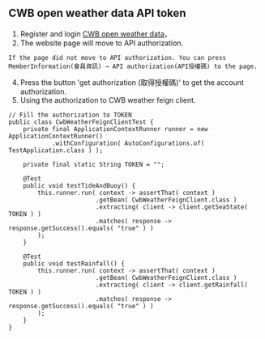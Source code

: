 ## CWB open weather data API token
1. Register and login [CWB open weather data](https://opendata.cwb.gov.tw)，
2. The website page will move to API authorization.
```!
If the page did not move to API authorization. You can press MemberInformation(會員資訊) → API authorization(API授權碼) to the page.
```
4. Press the button 'get authorization (取得授權碼)' to get the account authorization.
5. Using the authorization to CWB weather feign client.

```java=
// Fill the authorization to TOKEN
public class CwbWeatherFeignClientTest {
	private final ApplicationContextRunner runner = new ApplicationContextRunner()
			.withConfiguration( AutoConfigurations.of( TestApplication.class ) );

	private final static String TOKEN = "";

	@Test
	public void testTideAndBuoy() {
		this.runner.run( context -> assertThat( context )
						.getBean( CwbWeatherFeignClient.class )
						.extracting( client -> client.getSeaState( TOKEN ) )
						.matches( response -> response.getSuccess().equals( "true" ) )
		);
	}
	
	@Test
	public void testRainfall() {
		this.runner.run( context -> assertThat( context )
						.getBean( CwbWeatherFeignClient.class )
						.extracting( client -> client.getRainfall( TOKEN ) )
						.matches( response -> response.getSuccess().equals( "true" ) )
		);
	}
}
```
